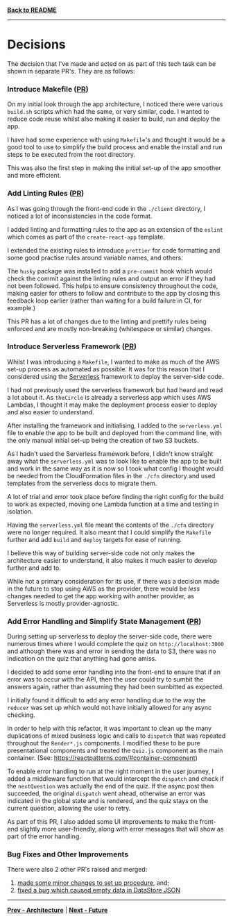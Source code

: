 **[Back to README](./README.md)**

---

# Decisions

The decision that I've made and acted on as part of this tech task can be shown in separate PR's. They are as follows:

### Introduce Makefile ([PR](https://github.com/emmastockton/the-circle/pull/2))

On my initial look through the app architecture, I noticed there were various `build.sh` scripts which had the same, or very similar, code. I wanted to reduce code reuse whilst also making it easier to build, run and deploy the app.

I have had some experience with using `Makefile`'s and thought it would be a good tool to use to simplify the build process and enable the install and run steps to be executed from the root directory.

This was also the first step in making the initial set-up of the app smoother and more efficient.

### Add Linting Rules ([PR](https://github.com/emmastockton/the-circle/pull/3))

As I was going through the front-end code in the `./client` directory, I noticed a lot of inconsistencies in the code format.

I added linting and formatting rules to the app as an extension of the `eslint` which comes as part of the `create-react-app` template.

I extended the existing rules to introduce `prettier` for code formatting and some good practise rules around variable names, and others.

The `husky` package was installed to add a `pre-commit` hook which would check the commit against the linting rules and output an error if they had not been followed. This helps to ensure consistency throughout the code, making easier for others to follow and contribute to the app by closing this feedback loop earlier (rather than waiting for a build failure in CI, for example.)

This PR has a lot of changes due to the linting and prettify rules being enforced and are mostly non-breaking (whitespace or similar) changes.

### Introduce Serverless Framework ([PR](https://github.com/emmastockton/the-circle/pull/4))

Whilst I was introducing a `Makefile`, I wanted to make as much of the AWS set-up process as automated as possible. It was for this reason that I considered using the [Serverless](https://www.serverless.com/) framework to deploy the server-side code.

I had not previously used the serverless framework but had heard and read a lot about it. As `theCircle` is already a serverless app which uses AWS Lambdas, I thought it may make the deployment process easier to deploy and also easier to understand.

After installing the framework and initialising, I added to the `serverless.yml` file to enable the app to be built and deployed from the command line, with the only manual initial set-up being the creation of two S3 buckets.

As I hadn't used the Serverless framework before, I didn't know straight away what the `serverless.yml` was to look like to enable the app to be built and work in the same way as it is now so I took what config I thought would be needed from the CloudFormation files in the `./cfn` directory and used templates from the serverless docs to migrate them.

A lot of trial and error took place before finding the right config for the build to work as expected, moving one Lambda function at a time and testing in isolation.

Having the `serverless.yml` file meant the contents of the `./cfn` directory were no longer required. It also meant that I could simplify the `Makefile` further and add `build` and `deploy` targets for ease of running.

I believe this way of building server-side code not only makes the architecture easier to understand, it also makes it much easier to develop further and add to.

While not a primary consideration for its use, if there was a decision made in the future to stop using AWS as the provider, there would be _less_ changes needed to get the app working with another provider, as Serverless is mostly provider-agnostic.

### Add Error Handling and Simplify State Management ([PR](https://github.com/emmastockton/the-circle/pull/7))

During setting up serverless to deploy the server-side code, there were numerous times where I would complete the quiz on `http://localhost:3000` and although there was and error in sending the data to S3, there was no indication on the quiz that anything had gone amiss.

I decided to add some error handling into the front-end to ensure that if an error was to occur with the API, then the user could try to sumbit the answers again, rather than assuming they had been sumbitted as expected.

I initially found it difficult to add any error handling due to the way the `reducer` was set up which would not have initially allowed for any async checking.

In order to help with this refactor, it was important to clean up the many duplications of mixed business logic and calls to `dispatch` that was repeated throughout the `Render*.js` components. I modified these to be pure presentational components and treated the `Quiz.js` component as the main container. (See: https://reactpatterns.com/#container-component)

To enable error handling to run at the right moment in the user journey, I added a middleware function that would intercept the `dispatch` and check if the `nextQuestion` was actually the end of the quiz. If the async post then succeeded, the original `dispatch` went ahead, otherwise an error was indicated in the global state and is rendered, and the quiz stays on the current question, allowing the user to retry.

As part of this PR, I also added some UI improvements to make the front-end slightly more user-friendly, along with error messages that will show as part of the error handling.

### Bug Fixes and Other Improvements

There were also 2 other PR's raised and merged:

1.  [made some minor changes to set up procedure](https://github.com/emmastockton/the-circle/pull/1), and;
2.  [fixed a bug which caused empty data in DataStore JSON](https://github.com/emmastockton/the-circle/pull/6)

---

**[Prev - Architecture](./01_ARCH.md)** | **[Next - Future](./03_FUTURE.md)**
